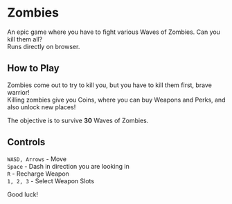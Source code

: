 # Zombies

An epic game where you have to fight various Waves of Zombies. Can you kill them all? <br>
Runs directly on browser.

## How to Play

Zombies come out to try to kill you, but you have to kill them first, brave warrior! <br>
Killing zombies give you Coins, where you can buy Weapons and Perks, and also unlock new
places!

The objective is to survive **30** Waves of Zombies.

## Controls

`WASD, Arrows` - Move <br>
`Space` - Dash in direction you are looking in <br>
`R` - Recharge Weapon <br>
`1, 2, 3` - Select Weapon Slots <br>

Good luck!
